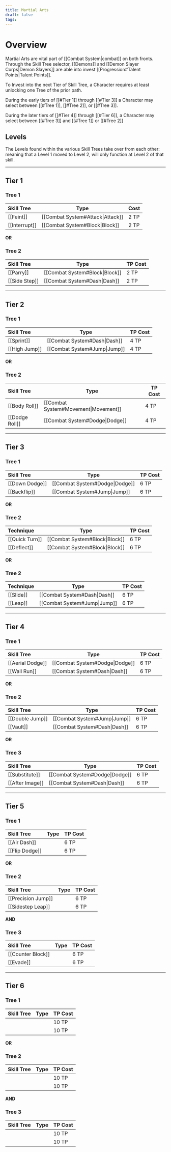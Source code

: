 ```yaml
---
title: Martial Arts
draft: false
tags:
---
```


# Overview
Martial Arts are vital part of [[Combat System|combat]] on both fronts.  Through the Skill Tree selector, [[Demons]] and [[Demon Slayer Corps|Demon Slayers]] are able into invest [[Progression#Talent Points|Talent Points]]. 

To Invest into the next Tier of Skill Tree, a Character requires at least unlocking one Tree of the prior path. 

During the early tiers of [[#Tier 1]] through [[#Tier 3]] a Character may select between [[#Tree 1]], [[#Tree 2]], or [[#Tree 3]].

During the later tiers of [[#Tier 4]] through [[#Tier 6]], a Character may select between [[#Tree 3]] and [[#Tree 1]] or [[#Tree 2]]

## Levels

The Levels found within the various Skill Trees take over from each other: meaning that a Level 1 moved to Level 2, will only function at Level 2 of that skill.

---
## Tier 1 
### Tree 1

| Skill Tree    | **Type**                         | Cost |
| :------------ | -------------------------------- | ---- |
| [[Feint]]     | [[Combat System#Attack\|Attack]] | 2 TP |
| [[Interrupt]] | [[Combat System#Block\|Block]]   | 2 TP |

**OR**

### Tree 2

| Skill Tree    | Type                           | TP Cost |
| :------------ | ------------------------------ | ------- |
| [[Parry]]     | [[Combat System#Block\|Block]] | 2 TP    |
| [[Side Step]] | [[Combat System#Dash\|Dash]]   | 2 TP    |

---
## Tier 2
### Tree 1

| Skill Tree    | Type                         | TP Cost |
| :------------ | ---------------------------- | ------- |
| [[Sprint]]    | [[Combat System#Dash\|Dash]] | 4 TP    |
| [[High Jump]] | [[Combat System#Jump\|Jump]] | 4 TP    |

**OR**

### Tree 2

| Skill Tree     | Type                                 | TP Cost |
| :------------- | ------------------------------------ | ------- |
| [[Body Roll]]  | [[Combat System#Movement\|Movement]] | 4 TP    |
| [[Dodge Roll]] | [[Combat System#Dodge\|Dodge]]       | 4 TP    |

---
## Tier 3
### Tree 1

| Skill Tree     | Type                           | TP Cost |
| :------------- | ------------------------------ | ------- |
| [[Down Dodge]] | [[Combat System#Dodge\|Dodge]] | 6 TP    |
| [[Backflip]]   | [[Combat System#Jump\|Jump]]   | 6 TP    |

**OR**

### Tree 2


| Technique      | Type                           | TP Cost |
| :------------- | ------------------------------ | ------- |
| [[Quick Turn]] | [[Combat System#Block\|Block]] | 6 TP    |
| [[Deflect]]    | [[Combat System#Block\|Block]] | 6 TP    |

**OR**

### Tree 2


| Technique | Type                         | TP Cost |
| :-------- | ---------------------------- | ------- |
| [[Slide]] | [[Combat System#Dash\|Dash]] | 6 TP    |
| [[Leap]]  | [[Combat System#Jump\|Jump]] | 6 TP    |

---
## Tier 4
### Tree 1

| Skill Tree       | Type                           | TP Cost |
| :--------------- | ------------------------------ | ------- |
| [[Aerial Dodge]] | [[Combat System#Dodge\|Dodge]] | 6 TP    |
| [[Wall Run]]     | [[Combat System#Dash\|Dash]]   | 6 TP    |

**OR**

### Tree 2


| Skill Tree      | Type                         | TP Cost |
| :-------------- | ---------------------------- | ------- |
| [[Double Jump]] | [[Combat System#Jump\|Jump]] | 6 TP    |
| [[Vault]]       | [[Combat System#Dash\|Dash]] | 6 TP    |

**OR**

### Tree 3


| Skill Tree      | Type                           | TP Cost |
| :-------------- | ------------------------------ | ------- |
| [[Substitute]]  | [[Combat System#Dodge\|Dodge]] | 6 TP    |
| [[After Image]] | [[Combat System#Dash\|Dash]]   | 6 TP    |

---
## Tier 5
### Tree 1

| Skill Tree     | Type | TP Cost |
| :------------- | ---- | ------- |
| [[Air Dash]]   |      | 6 TP    |
| [[Flip Dodge]] |      | 6 TP    |

**OR**

### Tree 2

| Skill Tree         | Type | TP Cost |
| :----------------- | ---- | ------- |
| [[Precision Jump]] |      | 6 TP    |
| [[Sidestep Leap]]  |      | 6 TP    |

**AND**

### Tree 3

| Skill Tree        | Type | TP Cost |
| :---------------- | ---- | ------- |
| [[Counter Block]] |      | 6 TP    |
| [[Evade]]         |      | 6 TP    |

---
## Tier 6
### Tree 1

| Skill Tree | Type | TP Cost |
| :--------- | ---- | ------- |
|            |      | 10 TP   |
|            |      | 10 TP   |

**OR**

### Tree 2

| Skill Tree | Type | TP Cost |
| :--------- | ---- | ------- |
|            |      | 10 TP   |
|            |      | 10 TP   |

**AND**

### Tree 3

| Skill Tree | Type | TP Cost |
| :--------- | ---- | ------- |
|            |      | 10 TP   |
|            |      | 10 TP   |
